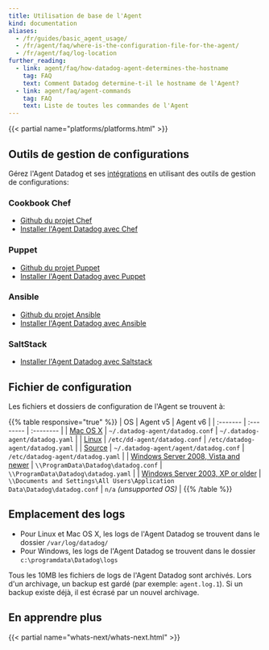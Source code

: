 ```yaml
---
title: Utilisation de base de l'Agent
kind: documentation
aliases:
  - /fr/guides/basic_agent_usage/
  - /fr/agent/faq/where-is-the-configuration-file-for-the-agent/
  - /fr/agent/faq/log-location
further_reading:
  - link: agent/faq/how-datadog-agent-determines-the-hostname
    tag: FAQ
    text: Comment Datadog determine-t-il le hostname de l'Agent?
  - link: agent/faq/agent-commands
    tag: FAQ
    text: Liste de toutes les commandes de l'Agent
---
```

{{< partial name="platforms/platforms.html" >}}

## Outils de gestion de configurations

Gérez l'Agent Datadog et ses [intégrations][1] en utilisant des outils de gestion de configurations:

### Cookbook Chef
* [Github du projet Chef][2]
* [Installer l'Agent Datadog avec Chef][3]

### Puppet
* [Github du projet Puppet][4]
* [Installer l'Agent Datadog avec Puppet][5]

### Ansible
* [Github du projet Ansible][6]
* [Installer l'Agent Datadog avec Ansible][7]

### SaltStack

* [Installer l'Agent Datadog avec Saltstack][8]

## Fichier de configuration

Les fichiers et dossiers de configuration de l'Agent se trouvent à:

{{% table responsive="true" %}}
| OS                                                                       | Agent v5                                                                   |  Agent v6                       |
| :-------                                                                 | :--------                                                                  | :--------                       |
| [Mac OS X][9]                                 | `~/.datadog-agent/datadog.conf`                                            | `~/.datadog-agent/datadog.yaml` |
| [Linux][10]                                 | `/etc/dd-agent/datadog.conf`                                               | `/etc/datadog-agent/datadog.yaml`                                |
| [Source][11]                                | `~/.datadog-agent/agent/datadog.conf`                                      | `/etc/datadog-agent/datadog.yaml`                                |
| [Windows Server 2008, Vista and newer][12] | `\\ProgramData\Datadog\datadog.conf`                                       | `\\ProgramData\Datadog\datadog.yaml` |
| [Windows Server 2003, XP or older][12]     | `\\Documents and Settings\All Users\Application Data\Datadog\datadog.conf` | `n/a` _(unsupported OS)_        |
{{% /table %}}

## Emplacement des logs

* Pour Linux et Mac OS X, les logs de l'Agent Datadog se trouvent dans le dossier `/var/log/datadog/`
* Pour Windows, les logs de l'Agent Datadog se trouvent dans le dossier `c:\programdata\Datadog\logs`

Tous les 10MB les fichiers de logs de l'Agent Datadog sont archivés. Lors d'un archivage, un backup est gardé (par exemple: `agent.log.1`). Si un backup existe déjà, il est écrasé par un nouvel archivage.

## En apprendre plus

{{< partial name="whats-next/whats-next.html" >}}

[1]: /integrations
[2]: https://github.com/DataDog/chef-datadog
[3]: https://app.datadoghq.com/account/settings#integrations/chef
[4]: https://github.com/DataDog/puppet-datadog-agent
[5]: https://app.datadoghq.com/account/settings#integrations/puppet
[6]: https://github.com/DataDog/ansible-datadog
[7]: https://app.datadoghq.com/account/settings#agent/ansible
[8]: https://github.com/DataDog/datadog-formula
[9]: /agent/basic_agent_usage/osx
[10]: /agent/basic_agent_usage/ubuntu
[11]: /agent/basic_agent_usage/source
[12]: /agent/basic_agent_usage/windows